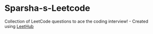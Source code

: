 # Sparsha-s-Leetcode
Collection of LeetCode questions to ace the coding interview! - Created using [LeetHub](https://github.com/QasimWani/LeetHub)
